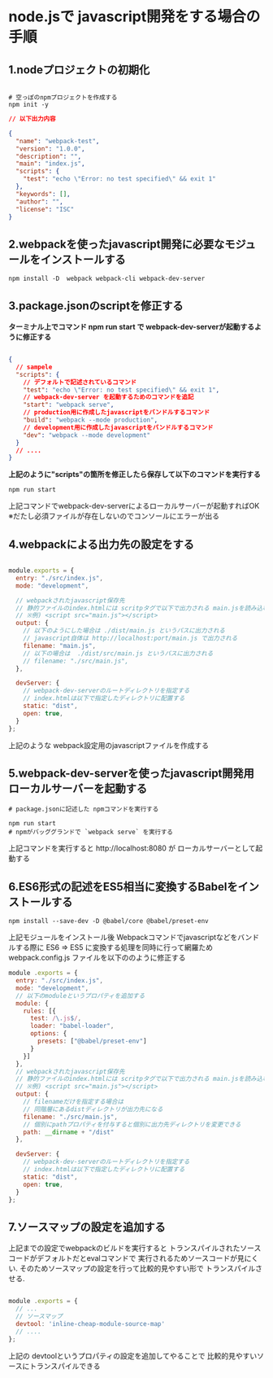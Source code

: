 

# node.jsで javascript開発をする場合の手順


## 1.nodeプロジェクトの初期化

```

# 空っぽのnpmプロジェクトを作成する
npm init -y 

```

```output.json
// 以下出力内容

{
  "name": "webpack-test",
  "version": "1.0.0",
  "description": "",
  "main": "index.js",
  "scripts": {
    "test": "echo \"Error: no test specified\" && exit 1"
  },
  "keywords": [],
  "author": "",
  "license": "ISC"
}

```

## 2.webpackを使ったjavascript開発に必要なモジュールをインストールする

```
npm install -D  webpack webpack-cli webpack-dev-server
```

## 3.package.jsonのscriptを修正する

**ターミナル上でコマンド npm run start で webpack-dev-serverが起動するように修正する**

```package.json

{
  // sampele
  "scripts": {
    // デフォルトで記述されているコマンド
    "test": "echo \"Error: no test specified\" && exit 1",
    // webpack-dev-server を起動するためのコマンドを追記
    "start": "webpack serve",
    // production用に作成したjavascriptをバンドルするコマンド
    "build": "webpack --mode production",
    // development用に作成したjavascriptをバンドルするコマンド
    "dev": "webpack --mode development"
  }
  // ....
} 

```

**上記のように"scripts"の箇所を修正したら保存して以下のコマンドを実行する**

```
npm run start

```
上記コマンドでwebpack-dev-serverによるローカルサーバーが起動すればOK
※だたし必須ファイルが存在しないのでコンソールにエラーが出る

## 4.webpackによる出力先の設定をする

```webpack.config.js

module.exports = {
  entry: "./src/index.js",
  mode: "development",

  // webpackされたjavascript保存先
  // 静的ファイルのindex.htmlには scritpタグで以下で出力される main.jsを読み込む
  // ※例) <script src="main.js"></script>
  output: {
    // 以下のようにした場合は ./dist/main.js というパスに出力される
    // javascript自体は http://localhost:port/main.js で出力される
    filename: "main.js",
    // 以下の場合は  ./dist/src/main.js というパスに出力される
    // filename: "./src/main.js",
  },

  devServer: {
    // webpack-dev-serverのルートディレクトリを指定する
    // index.htmlは以下で指定したディレクトリに配置する
    static: "dist",
    open: true,
  }
};

```
上記のような webpack設定用のjavascriptファイルを作成する


## 5.webpack-dev-serverを使ったjavascript開発用ローカルサーバーを起動する

```
# package.jsonに記述した npmコマンドを実行する

npm run start
# npmがバッググランドで `webpack serve` を実行する
```

上記コマンドを実行すると
http://localhost:8080 が ローカルサーバーとして起動する


## 6.ES6形式の記述をES5相当に変換するBabelをインストールする

```
npm install --save-dev -D @babel/core @babel/preset-env

```

上記モジュールをインストール後
Webpackコマンドでjavascriptなどをバンドルする際に
ES6 => ES5 に変換する処理を同時に行って網羅ため
webpack.config.js ファイルを以下ののように修正する


```webpack.config.js
module .exports = {
  entry: "./src/index.js",
  mode: "development",
  // 以下のmoduleというプロパティを追加する
  module: {
    rules: [{
      test: /\.js$/,
      loader: "babel-loader",
      options: {
        presets: ["@babel/preset-env"]
      }
    }]
  },
  // webpackされたjavascript保存先
  // 静的ファイルのindex.htmlには scritpタグで以下で出力される main.jsを読み込む
  // ※例) <script src="main.js"></script>
  output: {
    // filenameだけを指定する場合は
    // 同階層にあるdistディレクトリが出力先になる
    filename: "./src/main.js",
    // 個別にpathプロパティを付与すると個別に出力先ディレクトリを変更できる
    path: __dirname + "/dist"
  },

  devServer: {
    // webpack-dev-serverのルートディレクトリを指定する
    // index.htmlは以下で指定したディレクトリに配置する
    static: "dist",
    open: true,
  }
};
```

## 7.ソースマップの設定を追加する

上記までの設定でwebpackのビルドを実行すると
トランスパイルされたソースコードがデフォルトだとevalコマンドで
実行されるためソースコードが見にくい.
そのためソースマップの設定を行って比較的見やすい形で
トランスパイルさせる.


```webpack.config.js

module .exports = {
  // ...
  // ソースマップ
  devtool: 'inline-cheap-module-source-map'
  // ....
};

```

上記の devtoolというプロパティの設定を追加してやることで
比較的見やすいソースにトランスパイルできる